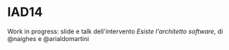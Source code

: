 IAD14
=====

Work in progress: slide e talk dell'intervento *Esiste l'architetto software*, di @naighes e @arialdomartini